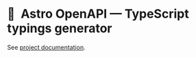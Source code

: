 # 🚀  Astro OpenAPI — TypeScript typings generator

See [project documentation](https://github.com/JulianCataldo/astro-openapi/README.md).
